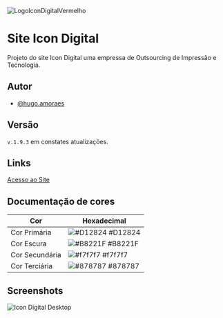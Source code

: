 
![LogoIconDigitalVermelho](https://github.com/HugoaMoraes/Desafio_UCB_01/assets/102623594/20064c47-3df3-4602-8d02-797c167c90b2)

# Site Icon Digital

Projeto do site Icon Digital uma empressa de Outsourcing de Impressão e Tecnologia.
## Autor

- [@hugo.amoraes](https://github.com/HugoaMoraes)


## Versão

`v.1.9.3` em constates atualizações.

## Links

[Acesso ao Site](https://hugoamoraes.github.io/IconDigital/)


## Documentação de cores

| Cor               | Hexadecimal                                                |
| ----------------- | ---------------------------------------------------------------- |
| Cor Primária       | ![#D12824](https://via.placeholder.com/10/D12824?text=+) #D12824 |
| Cor Escura       | ![#B8221F](https://via.placeholder.com/10/B8221F?text=+) #B8221F |
| Cor Secundária       | ![#f7f7f7](https://via.placeholder.com/10/f7f7f7?text=+) #f7f7f7 |
| Cor Terciária       | ![#878787](https://via.placeholder.com/10/878787?text=+) #878787 |



## Screenshots

![Icon Digital Desktop](https://github.com/HugoaMoraes/Desafio_UCB_01/assets/102623594/84eb1e90-14ba-48e1-9ac6-0e1a5d2eee1b)
